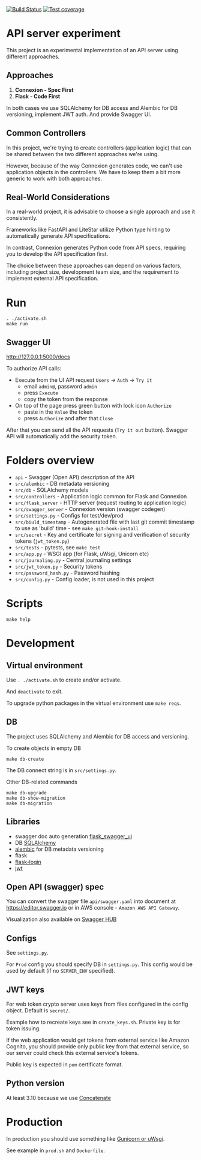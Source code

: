 [![Build Status](https://github.com/andgineer/api-db-prototype/workflows/ci/badge.svg)](https://github.com/andgineer/api-db-prototype/actions)
[![Test coverage](https://coveralls.io/repos/github/andgineer/api-db-prototype/badge.svg?branch=master)](https://coveralls.io/github/andgineer/api-db-prototype?branch=master)
# API server experiment

This project is an experimental implementation of an API server using different approaches.

## Approaches

1. **Connexion - Spec First**
2. **Flask - Code First**

In both cases we use SQLAlchemy for DB access and Alembic for DB versioning, implement JWT auth.
And provide Swagger UI.

## Common Controllers


In this project, we're trying to create controllers (application logic)
that can be shared between the two different approaches we're using.

However, because of the way Connexion generates code, we can't use application objects in the
controllers. We have to keep them a bit more generic to work with both approaches.

## Real-World Considerations

In a real-world project, it is advisable to choose a single approach and use it consistently.

Frameworks like FastAPI and LiteStar utilize Python type hinting to automatically generate
API specifications.

In contrast, Connexion generates Python code from API specs, requiring you to develop the API specification first.

The choice between these approaches can depend on various factors, including project size, development team size,
and the requirement to implement external API specification.

# Run

    . ./activate.sh
    make run

## Swagger UI

http://127.0.0.1:5000/docs

To authorize API calls:
- Execute from the UI API request `Users` -> `Auth` -> `Try it`
  - email `admin@`, password `admin`
  - press `Execute`
  - copy the token from the response
- On top of the page press green button with lock icon `Authorize`
  - paste in the `Value` the token
  - press `Authorize` and after that `Close`

After that you can send all the API requests (`Try it out` button).
Swagger API will automatically add the security token.

# Folders overview

* `api` - Swagger (Open API) description of the API
* `src/alembic` - DB metadata versioning
* `src/db` - SQLAlchemy models
* `src/controllers` - Application logic common for Flask and Connexion
* `src/flask_server` - HTTP server (request routing to application logic)
* `src/swagger_server` - Connexion version (swagger codegen)
* `src/settings.py` - Configs for test/dev/prod
* `src/biuld_timestamp` - Autogenerated file with last git commit timestamp to use as 'build' time - see `make git-hook-install`
* `src/secret` - Key and certificate for signing and verification of security tokens (`jwt_token.py`)
* `src/tests` - pytests, see `make test`
* `src/app.py` - WSGI app (for Flask, uWsgi, Unicorn etc)
* `src/journaling.py` - Central journaling settings
* `src/jwt_token.py` - Security tokens
* `src/password_hash.py` - Password hashing
* `src/config.py` - Config loader, is not used in this project

# Scripts

    make help

# Development

## Virtual environment

Use `. ./activate.sh` to create and/or activate.

And `deactivate` to exit.

To upgrade python packages in the virtual environment use `make reqs`.

## DB

The project uses SQLAlchemy and Alembic for DB access and versioning.

To create objects in empty DB

    make db-create

The DB connect string is in `src/settings.py`.

Other DB-related commands

    make db-upgrade
    make db-show-migration
    make db-migration

## Libraries

* swagger doc auto generation [flask_swagger_ui](https://pypi.org/project/flask-swagger-ui/)
* DB [SQLAlchemy](http://wiki.python.su/%D0%94%D0%BE%D0%BA%D1%83%D0%BC%D0%B5%D0%BD%D1%82%D0%B0%D1%86%D0%B8%D0%B8/SQLAlchemy)
* [alembic](https://pypi.org/project/alembic/) for DB metadata versioning
* flask
* [flask-login](https://flask-login.readthedocs.io/en/latest/)
* [jwt](https://realpython.com/token-based-authentication-with-flask/)


## Open API (swagger) spec

You can convert the swagger file `api/swagger.yaml` into document at
https://editor.swagger.io or in AWS console - `Amazon AWS API Gateway`.

Visualization also available on [Swagger HUB](https://app.swaggerhub.com/apis/andgineer/api-db-prototype/1.0-oas3)

## Configs

See `settings.py`.

For `Prod` config you should specify DB in `settings.py`.
This config would be used by default (if no `SERVER_ENV` specified).

## JWT keys

For web token crypto server uses keys from files configured in the config
object.
Default is `secret/`.

Example how to recreate keys see in `create_keys.sh`.
Private key is for token issuing.

If the web application would get tokens from external service
like Amazon Cognito, you should provide only public key from that
external service, so our server could check this external service's tokens.

Public key is expected in `pem` certificate format.

## Python version

At least 3.10 because we use [Concatenate](https://peps.python.org/pep-0612/)

# Production

In production you should use something like
[Gunicorn or uWsgi](http://flask.pocoo.org/docs/1.0/deploying/).

See example in `prod.sh` and `Dockerfile`.
